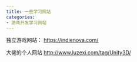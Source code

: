 ```yaml
---
title: 一些学习网站
categories: 
- 游戏开发学习网站
---
```


独立游戏网站： https://indienova.com/

大佬的个人网站 http://www.luzexi.com/tag/Unity3D/